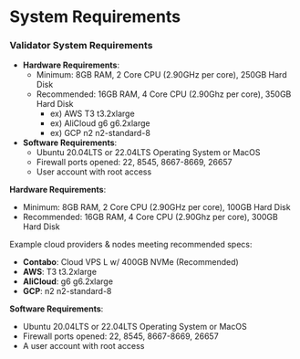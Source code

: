 # System Requirements

### Validator System Requirements[​](https://wiki.findora.org/docs/validators/validators-get-started#system-requirements) <a href="#system-requirements" id="system-requirements"></a>

* **Hardware Requirements**:
  * Minimum: 8GB RAM, 2 Core CPU (2.90GHz per core), 250GB Hard Disk
  * Recommended: 16GB RAM, 4 Core CPU (2.90Ghz per core), 350GB Hard Disk
    * ex) AWS T3 t3.2xlarge
    * ex) AliCloud g6 g6.2xlarge
    * ex) GCP n2 n2-standard-8
* **Software Requirements**:
  * Ubuntu 20.04LTS or 22.04LTS Operating System or MacOS
  * Firewall ports opened: 22, 8545, 8667-8669, 26657
  * User account with root access

**Hardware Requirements**:

* Minimum: 8GB RAM, 2 Core CPU (2.90GHz per core), 100GB Hard Disk
* Recommended: 16GB RAM, 4 Core CPU (2.90Ghz per core), 300GB Hard Disk

Example cloud providers & nodes meeting recommended specs:&#x20;

* **Contabo**: Cloud VPS L w/ 400GB NVMe (Recommended)
* **AWS**: T3 t3.2xlarge
* **AliCloud**: g6 g6.2xlarge
* **GCP**: n2 n2-standard-8

**Software Requirements**:

* Ubuntu 20.04LTS or 22.04LTS Operating System or MacOS
* Firewall ports opened: 22, 8545, 8667-8669, 26657
* A user account with root access
